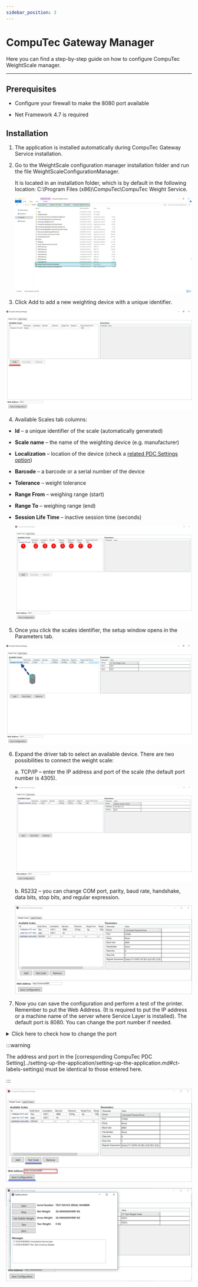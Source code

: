 ```yaml
---
sidebar_position: 3
---
```


# CompuTec Gateway Manager

Here you can find a step-by-step guide on how to configure CompuTec WeightScale manager.

---

## Prerequisites

- Configure your firewall to make the 8080 port available

- Net Framework 4.7 is required

## Installation

1. The application is installed automatically during CompuTec Gateway Service installation.

2. Go to the WeightScale configuration manager installation folder and run the file WeightScaleConfigurationManager.

   It is located in an installation folder, which is by default in the following location: C:\Program Files (x86)\CompuTec\CompuTec Weight Service\.

   ![Installation folder](./media/computec-gateway-manager/installation-folder.webp)

3. Click Add to add a new weighting device with a unique identifier.

![Add new scale](./media/computec-gateway-manager/add-new.webp)

4. Available Scales tab columns:

- **Id** – a unique identifier of the scale (automatically generated)

- **Scale name** – the name of the weighting device (e.g. manufacturer)

- **Localization** – location of the device (check a [related PDC Settings option](../setting-up-the-application/pdc-settings/pdc-settings.md#assigning-pdc-settings-templates))

- **Barcode** – a barcode or a serial number of the device

- **Tolerance** – weight tolerance

- **Range From** – weighing range (start)

- **Range To** – weighing range (end)

- **Session Life Time** – inactive session time (seconds)

  ![Scales columns](./media/computec-gateway-manager/scales-columns.webp)

5. Once you click the scales identifier, the setup window opens in the Parameters tab.

![Scale parameters](./media/computec-gateway-manager/scale-parameters.webp)

6. Expand the driver tab to select an available device. There are two possibilities to connect the weight scale:

   a. TCP/IP – enter the IP address and port of the scale (the default port number is 4305).

   ![Scale IP](./media/computec-gateway-manager/scale-ip.webp)

   b. RS232 – you can change COM port, parity, baud rate, handshake, data bits, stop bits, and regular expression.

   ![Scale RS232](./media/computec-gateway-manager/scale-rs232.webp)

7. Now you can save the configuration and perform a test of the printer. Remember to put the Web Address. (It is required to put the IP address or a machine name of the server where Service Layer is installed). The default port is 8080. You can change the port number if needed.

<details>
  <summary>Click here to check how to change the port</summary>
  <div>
    The port can be changed by editing a file located in CompuTec Service Layer installation folder. The default path: C:\Program Files\CompuTec\CompuTec Service Layer\CompuTec.ServiceLayer.Host.WindowsService.exe

    ![Port config](./media/computec-gateway-manager/port-config.webp)

  </div>
</details>

:::warning

The address and port in the [corresponding CompuTec PDC Setting]../setting-up-the-application/setting-up-the-application.md#ct-labels-settings) must be identical to those entered here.

:::

![Manager](./media/computec-gateway-manager/manager-1.webp)

![Manager](./media/computec-gateway-manager/manager-2.webp)
